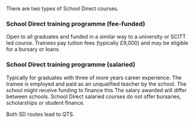 There are two types of School Direct courses.

### School Direct training programme (fee-funded)
Open to all graduates and funded in a similar way to a university or SCITT led course. Trainees pay tuition fees (typically £9,000) and may be eligible for a bursary or loans.

### School Direct training programme (salaried)

Typically for graduates with three of more years career experience. The trainee is employed and paid as an unqualified teacher by the school. The school might receive funding to finance this The salary awarded will differ between schools. School Direct salaried courses do not offer bursaries, scholarships or student finance.

Both SD routes lead to QTS.